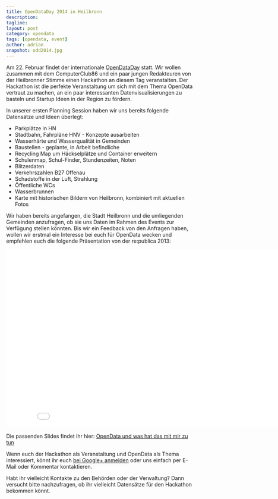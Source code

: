 ```yaml
---
title: OpenDataDay 2014 in Heilbronn
description: 
tagline: 
layout: post
category: opendata
tags: [opendata, event]
author: adrian
snapshot: odd2014.jpg
---
```


Am 22. Februar findet der internationale [OpenDataDay](http://opendataday.org/) statt. Wir wollen zusammen 
mit dem ComputerClub86 und ein paar jungen Redakteuren von der Heilbronner Stimme einen Hackathon an diesem 
Tag veranstalten. Der Hackathon ist die perfekte Veranstaltung um sich mit dem Thema OpenData 
vertraut zu machen, an ein paar interessanten Datenvisualisierungen zu basteln und 
Startup Ideen in der Region zu fördern.

In unserer ersten Planning Session haben wir uns bereits folgende Datensätze und Ideen überlegt:

* Parkplätze in HN
* Stadtbahn, Fahrpläne HNV - Konzepte ausarbeiten
* Wasserhärte und Wasserqualität in Gemeinden
* Baustellen - geplante, in Arbeit befindliche
* Recycling Map um Häckselplätze und Container erweitern
* Schulenmap, Schul-Finder, Stundenzeiten, Noten
* Blitzerdaten
* Verkehrszahlen B27 Offenau
* Schadstoffe in der Luft, Strahlung
* Öffentliche WCs
* Wasserbrunnen
* Karte mit historischen Bildern von Heilbronn, kombiniert mit aktuellen Fotos

Wir haben bereits angefangen, die Stadt Heilbronn und die umliegenden Gemeinden anzufragen, ob sie uns Daten
im Rahmen des Events zur Verfügung stellen könnten. Bis wir ein Feedback von den Anfragen haben, wollen 
wir erstmal ein Interesse bei euch für OpenData wecken und empfehlen euch die folgende 
Präsentation von der re:publica 2013:

<iframe width="853" height="480" src="//www.youtube.com/embed/QBSNr6UXIJg?rel=0" frameborder="0" allowfullscreen="allowfullscreen">
</iframe>

Die passenden Slides findet ihr hier: [OpenData und was hat das mit mir zu tun](https://speakerdeck.com/stefanw/open-data-und-was-hat-mit-mir-zu-tun)

Wenn euch der Hackathon als Veranstaltung und OpenData als Thema interessiert, könnt ihr euch [bei Google+ anmelden](https://plus.google.com/u/0/events/cnekmn86bt9g41hsbrcordcgav4) oder uns einfach per E-Mail oder Kommentar kontaktieren.

Habt ihr vielleicht Kontakte zu den Behörden oder der Verwaltung? Dann versucht bitte 
nachzufragen, ob ihr vielleicht Datensätze für den Hackathon bekommen könnt.

